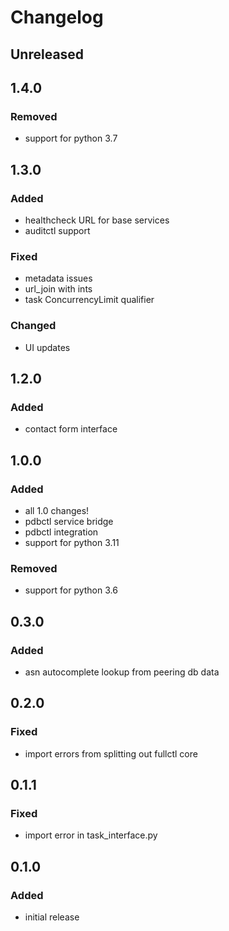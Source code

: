 # Changelog


## Unreleased


## 1.4.0
### Removed
- support for python 3.7


## 1.3.0
### Added
- healthcheck URL for base services
- auditctl support
### Fixed
- metadata issues
- url_join with ints
- task ConcurrencyLimit qualifier
### Changed
- UI updates


## 1.2.0
### Added
- contact form interface


## 1.0.0
### Added
- all 1.0 changes!
- pdbctl service bridge
- pdbctl integration
- support for python 3.11
### Removed
- support for python 3.6


## 0.3.0
### Added
- asn autocomplete lookup from peering db data


## 0.2.0
### Fixed
- import errors from splitting out fullctl core


## 0.1.1
### Fixed
- import error in task_interface.py


## 0.1.0
### Added
- initial release